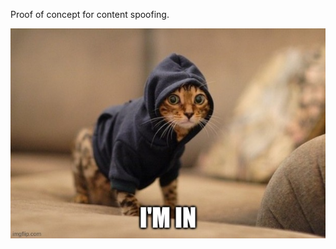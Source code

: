 Proof of concept for content spoofing.

![cat in a hoodie says i'm in](https://raw.githubusercontent.com/adborden/poc/master/44uwon.jpg)
